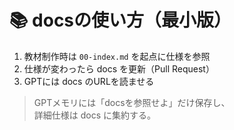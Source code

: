 # 📚 docsの使い方（最小版）

1) 教材制作時は `00-index.md` を起点に仕様を参照  
2) 仕様が変わったら docs を更新（Pull Request）  
3) GPTには docs のURLを読ませる  

> GPTメモリには「docsを参照せよ」だけ保存し、  
> 詳細仕様は docs に集約する。
